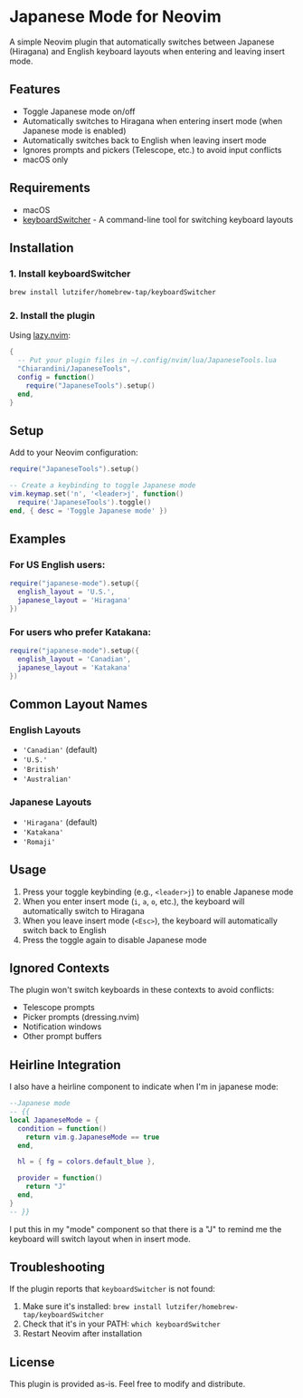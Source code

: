 # Japanese Mode for Neovim

A simple Neovim plugin that automatically switches between Japanese (Hiragana) and English keyboard layouts when entering and leaving insert mode.

## Features

- Toggle Japanese mode on/off
- Automatically switches to Hiragana when entering insert mode (when Japanese mode is enabled)
- Automatically switches back to English when leaving insert mode
- Ignores prompts and pickers (Telescope, etc.) to avoid input conflicts
- macOS only

## Requirements

- macOS
- [keyboardSwitcher](https://github.com/lutzifer/homebrew-tap) - A command-line tool for switching keyboard layouts

## Installation

### 1. Install keyboardSwitcher

```bash
brew install lutzifer/homebrew-tap/keyboardSwitcher
```

### 2. Install the plugin

Using [lazy.nvim](https://github.com/folke/lazy.nvim):

```lua
{
  -- Put your plugin files in ~/.config/nvim/lua/JapaneseTools.lua
  "Chiarandini/JapaneseTools",
  config = function()
    require("JapaneseTools").setup()
  end,
}
```


## Setup

Add to your Neovim configuration:

```lua
require("JapaneseTools").setup()

-- Create a keybinding to toggle Japanese mode
vim.keymap.set('n', '<leader>j', function()
  require('JapaneseTools').toggle()
end, { desc = 'Toggle Japanese mode' })
```

## Examples

### For US English users:
```lua
require("japanese-mode").setup({
  english_layout = 'U.S.',
  japanese_layout = 'Hiragana'
})
```

### For users who prefer Katakana:
```lua
require("japanese-mode").setup({
  english_layout = 'Canadian',
  japanese_layout = 'Katakana'
})
```

## Common Layout Names

### English Layouts
- `'Canadian'` (default)
- `'U.S.'`
- `'British'`
- `'Australian'`

### Japanese Layouts
- `'Hiragana'` (default)
- `'Katakana'`
- `'Romaji'`

## Usage

1. Press your toggle keybinding (e.g., `<leader>j`) to enable Japanese mode
2. When you enter insert mode (`i`, `a`, `o`, etc.), the keyboard will automatically switch to Hiragana
3. When you leave insert mode (`<Esc>`), the keyboard will automatically switch back to English
4. Press the toggle again to disable Japanese mode


## Ignored Contexts

The plugin won't switch keyboards in these contexts to avoid conflicts:
- Telescope prompts
- Picker prompts (dressing.nvim)
- Notification windows
- Other prompt buffers

## Heirline Integration

I also have a heirline component to indicate when I'm in japanese mode:

```lua
--Japanese mode
-- {{
local JapaneseMode = {
  condition = function()
    return vim.g.JapaneseMode == true
  end,

  hl = { fg = colors.default_blue },

  provider = function()
    return "J"
  end,
}
-- }}
```
I put this in my "mode" component so that there is a "J" to remind me the keyboard will
switch layout when in insert mode.

## Troubleshooting

If the plugin reports that `keyboardSwitcher` is not found:

1. Make sure it's installed: `brew install lutzifer/homebrew-tap/keyboardSwitcher`
2. Check that it's in your PATH: `which keyboardSwitcher`
3. Restart Neovim after installation

## License

This plugin is provided as-is. Feel free to modify and distribute.
